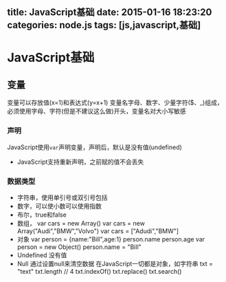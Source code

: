 title: JavaScript基础
date: 2015-01-16 18:23:20
categories: node.js
tags: [js,javascript,基础]
---
<!--more-->
# JavaScript基础
## 变量
变量可以存放值(x=1)和表达式(y=x+1)
变量名字母、数字、少量字符($、_)组成，必须使用字母、字符(但是不建议这么做)开头，变量名对大小写敏感
### 声明
JavaScript使用`var`声明变量，声明后，默认是没有值(undefined)
- JavaScript支持重新声明，之前赋的值不会丢失
### 数据类型
- 字符串，使用单引号或双引号包括
- 数字，可以使小数可以使用指数
- 布尔，true和false
- 数组，
	var cars = new Array()
	var cars = new Array("Audi","BMW","Volvo")
	var cars = ["Adudi","BMW"]
- 对象
	var person = {name:"Bill",age:1}
	person.name
	person.age
	var person = new Object()
	person.name = "Bill"
- Undefined 没有值
- Null 通过设置null来清空数据
在JavaScript一切都是对象，如字符串
	txt = "text"
	txt.length // 4
	txt.indexOf()
	txt.replace()
	txt.search()
	